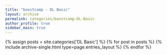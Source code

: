 ```yaml
---
title: "boostcamp - DL Basic"
layout: archive
permalink: categories/boostcamp-DL-Basic
author_profile: true
sidebar_main: true
---
```



{% assign posts = site.categories['DL Basic'] %}
{% for post in posts %} {% include archive-single.html type=page.entries_layout %} {% endfor %}
